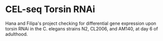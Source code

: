 # CEL-seq Torsin RNAi
Hana and Filipa's project checking for differential gene expression upon torsin RNAi in the C. elegans strains N2, CL2006, and AM140, at day 6 of adulthood.
